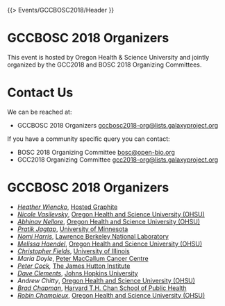{{> Events/GCCBOSC2018/Header }}

# GCCBOSC 2018 Organizers

This event is hosted by Oregon Health & Science University and jointly organized by the GCC2018 and BOSC 2018 Organizing Committees.

# Contact Us

We can be reached at:

* GCCBOSC 2018 Organizers <gccbosc2018-org@lists.galaxyproject.org>

If you have a community specific query you can contact:

* BOSC 2018 Organizing Committee <bosc@open-bio.org>
* GCC2018 Organizing Committee <gcc2018-org@lists.galaxyproject.org>

# GCCBOSC 2018 Organizers

* *[Heather Wiencko](https://twitter.com/hlwiencko)*, [Hosted Graphite](http://www.hostedgraphite.com)
* *[Nicole Vasilevsky](Http://www.ohsu.edu/xd/education/library/about/staff-directory/nicole-vasilevsky.cfm)*, [Oregon Health and Science University (OHSU)](http://www.ohsu.edu/)
* *[Abhinav Nellore](http://nellore.bio/)*, [Oregon Health and Science University (OHSU)](http://www.ohsu.edu/)
* *[Pratik Jagtap](http://z.umn.edu/pjgs)*, [University of Minnesota](https://umn.edu/)
* *[Nomi Harris](http://profiles.lbl.gov/nomi.harris)*, [Lawrence Berkeley National Laboratory](http://www.lbl.gov/)
* *[Melissa Haendel](http://www.ohsu.edu/xd/education/library/about/staff-directory/melissa-haendel.cfm)*, [Oregon Health and Science University (OHSU)](http://www.ohsu.edu/)
* *[Christopher Fields](http://hpcbio.illinois.edu/people)*, [University of Illinois](http://illinois.edu/)
* *Maria Doyle*, [Peter MacCallum Cancer Centre](https://www.petermac.org/)
* *[Peter Cock](http://www.hutton.ac.uk/staff/peter-cock),* [The James Hutton Institute](http://www.hutton.ac.uk/) 
* *[Dave Clements](/src/people/dave-clements/index.md)*, [Johns Hopkins University](https://jhu.edu/)
* *Andrew Chitty*, [Oregon Health and Science University (OHSU)](http://www.ohsu.edu/)
* *[Brad Chapman](http://bcb.io/)*, [Harvard T.H. Chan School of Public Health](https://www.hsph.harvard.edu/)
* *[Robin Champieux](http://www.ohsu.edu/xd/education/library/about/staff-directory/robin-champieux.cfm)*, [Oregon Health and Science University (OHSU)](http://www.ohsu.edu/)




